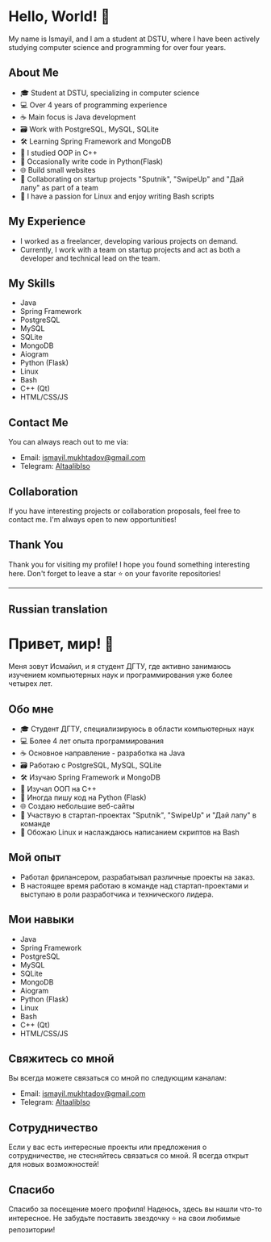 # Hello, World! 👋

My name is Ismayil, and I am a student at DSTU, where I have been actively studying computer science and programming for over four years.

## About Me
- 🎓 Student at DSTU, specializing in computer science
- 💻 Over 4 years of programming experience
- ☕ Main focus is Java development
- 🗃️ Work with PostgreSQL, MySQL, SQLite
- 🛠️ Learning Spring Framework and MongoDB
- 🧠 I studied OOP in C++
- 🐍 Occasionally write code in Python(Flask)
- 🌐 Build small websites
- 💼 Collaborating on startup projects "Sputnik", "SwipeUp" and "Дай лапу" as part of a team
- 🐧 I have a passion for Linux and enjoy writing Bash scripts

## My Experience
- I worked as a freelancer, developing various projects on demand.
- Currently, I work with a team on startup projects and act as both a developer and technical lead on the team.

## My Skills
- Java
- Spring Framework
- PostgreSQL
- MySQL
- SQLite
- MongoDB
- Aiogram
- Python (Flask)
- Linux
- Bash
- C++ (Qt)
- HTML/CSS/JS

## Contact Me
You can always reach out to me via:
- Email: ismayil.mukhtadov@gmail.com
- Telegram: [AltaalibIso](https://t.me/AltaalibIso)

## Collaboration
If you have interesting projects or collaboration proposals, feel free to contact me. I'm always open to new opportunities!

## Thank You
Thank you for visiting my profile! I hope you found something interesting here. Don't forget to leave a star ⭐ on your favorite repositories!

-------------------------------------------------------------------------------------------------------------------------------------
Russian translation
-------------------------------------------------------------------------------------------------------------------------------------

# Привет, мир! 👋

Меня зовут Исмайил, и я студент ДГТУ, где активно занимаюсь изучением компьютерных наук и программирования уже более четырех лет.

## Обо мне
- 🎓 Студент ДГТУ, специализируюсь в области компьютерных наук
- 💻 Более 4 лет опыта программирования
- ☕ Основное направление - разработка на Java
- 🗃️ Работаю с PostgreSQL, MySQL, SQLite
- 🛠️ Изучаю Spring Framework и MongoDB
- 🧠 Изучал ООП на C++
- 🐍 Иногда пишу код на Python (Flask)
- 🌐 Создаю небольшие веб-сайты
- 💼 Участвую в стартап-проектах "Sputnik", "SwipeUp" и "Дай лапу" в команде
- 🐧 Обожаю Linux и наслаждаюсь написанием скриптов на Bash

## Мой опыт
- Работал фрилансером, разрабатывал различные проекты на заказ.
- В настоящее время работаю в команде над стартап-проектами и выступаю в роли разработчика и технического лидера.

## Мои навыки
- Java
- Spring Framework
- PostgreSQL
- MySQL
- SQLite
- MongoDB
- Aiogram
- Python (Flask)
- Linux
- Bash
- C++ (Qt)
- HTML/CSS/JS

## Свяжитесь со мной
Вы всегда можете связаться со мной по следующим каналам:
- Email: ismayil.mukhtadov@gmail.com
- Telegram: [AltaalibIso](https://t.me/AltaalibIso)

## Сотрудничество
Если у вас есть интересные проекты или предложения о сотрудничестве, не стесняйтесь связаться со мной. Я всегда открыт для новых возможностей!

## Спасибо
Спасибо за посещение моего профиля! Надеюсь, здесь вы нашли что-то интересное. Не забудьте поставить звездочку ⭐ на свои любимые репозитории!

